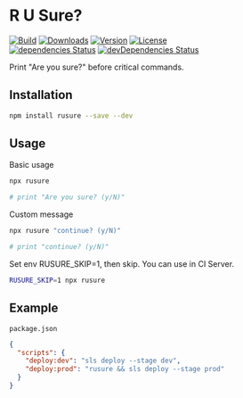 # R U Sure?

<p>
  <a href="https://github.com/wan2land/rusure/actions?query=workflow%3A%22Node.js+CI%22"><img alt="Build" src="https://img.shields.io/github/workflow/status/wan2land/rusure/Node.js%20CI?logo=github&style=flat-square" /></a>
  <a href="https://npmcharts.com/compare/rusure?minimal=true"><img alt="Downloads" src="https://img.shields.io/npm/dt/rusure.svg?style=flat-square" /></a>
  <a href="https://www.npmjs.com/package/rusure"><img alt="Version" src="https://img.shields.io/npm/v/rusure.svg?style=flat-square" /></a>
  <a href="https://www.npmjs.com/package/rusure"><img alt="License" src="https://img.shields.io/npm/l/rusure.svg?style=flat-square" /></a>
  <br />
  <a href="https://david-dm.org/wan2land/rusure"><img alt="dependencies Status" src="https://img.shields.io/david/wan2land/rusure.svg?style=flat-square" /></a>
  <a href="https://david-dm.org/wan2land/rusure?type=dev"><img alt="devDependencies Status" src="https://img.shields.io/david/dev/wan2land/rusure.svg?style=flat-square" /></a>
</p>

Print "Are you sure?" before critical commands.

## Installation

```bash
npm install rusure --save --dev
```

## Usage

Basic usage

```bash
npx rusure

# print "Are you sure? (y/N)"
```

Custom message

```bash
npx rusure "continue? (y/N)"

# print "continue? (y/N)"
```

Set env RUSURE_SKIP=1, then skip. You can use in CI Server.

```bash 
RUSURE_SKIP=1 npx rusure
```

## Example


`package.json`

```json
{
  "scripts": {
    "deploy:dev": "sls deploy --stage dev",
    "deploy:prod": "rusure && sls deploy --stage prod"
  }
}
```
